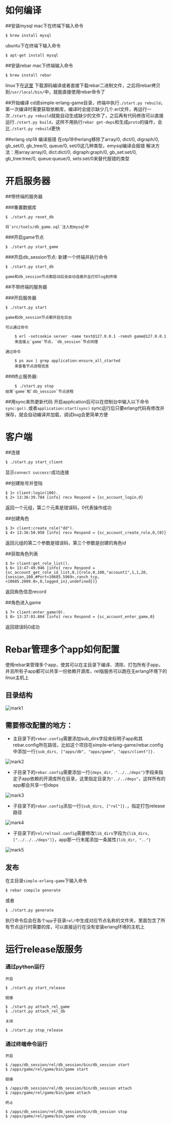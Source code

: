 如何编译
==================
##安装mysql
mac下在终端下输入命令

    $ brew install mysql

ubuntu下在终端下输入命令

    $ apt-get install mysql

##安装rebar
mac下终端输入命令

    $ brew install rebar

linux下在[这里](https://github.com/basho/rebar) 下载源码编译或者直接下载rebar二进制文件，之后将rebar拷贝到`/usr/local/bin/`中，就能直接使用rebar命令了

##开始编译
cd进simple-erlang-game目录，终端中执行`./start.py rebuild`，第一次编译时需要获取依赖库，编译时会提示缺少几个.erl文件，再运行一次`./start.py rebuild`就能自动生成缺少的文件了，之后再有代码修改可以直接运行`./start.py build`，这样不用执行`rebar get-deps`和生成`proto`的操作，会比`./start.py rebuild`更快

##erlang otp18 编译报错
在otp18中erlang移除了array/0, dict/0, digraph/0, gb_set/0, gb_tree/0, queue/0, set/0这几种类型，emysql编译会报错
解决方法：用array:array/0, dict:dict/0, digraph:graph/0, gb_set:set/0, gb_tree:tree/0, queue:queue/0, sets:set/0来替代报错的类型

开启服务器
==================

##带终端的服务器

###重置数据库

    $ ./start.py reset_db

    将`src/tools/db_game.sql`注入到mysql中

###开启game节点

    $ ./start.py start_game

###开启db_session节点:
    新建一个终端并执行命令

    $ ./start.py start_db

    game和db_session节点都启动后会自动连接并且打印log到终端

##不带终端的服务器

###开启服务器

    $ ./start.py start 

    game和db_session节点都开启在后台

    可以通过命令
    
        $ erl -setcookie server -name test@127.0.0.1 -remsh game@127.0.0.1 
        来连接上`game`节点，`db_session`节点同理

    通过命令

        $ ps aux | grep application:ensure_all_started 
        来查看节点进程信息 

###终止服务器:

        $ ./start.py stop 
    结束`game`和`db_session`节点进程
 
##用sync来热更新代码
    开启application后可以在控制台中输入以下命令`sync:go().`或者`application:start(sync)`
    sync运行后只要erlang代码有修改并保存，就会自动编译并加载，调试bug会更简单方便

客户端
==================
##连接

    $ ./start.py start_client

显示`connect success!`成功连接

##创建账号并登陆

    $ 1> client:login(100).
    $ 2> 13:36:39.784 [info] recv Respond = {sc_account_login,0}

返回一个元组，第二个元素是错误码，0代表操作成功

##创建角色

    $ 3> client:create_role("dd").
    $ 4> 13:36:50.950 [info] recv Respond = {sc_account_create_role,0,[0]}

返回元组的第二个参数是错误码，第三个参数是创建的角色id

##获取角色列表

    $ 5> client:get_role_list().
    $ 6> 13:47:49.946 [info] recv Respond = {sc_account_get_role_id_list,0,[{role,0,100,"account1",1,1,20,{session,100,#Port<10685.5969>,ranch_tcp,<10685.2089.0>,0,logged_in},undefined}]}

返回角色信息record

##角色进入game

    $ 7> client:enter_game(0).
    $ 8> 13:37:03.804 [info] recv Respond = {sc_account_enter_game,0}

返回错误码0成功

Rebar管理多个app如何配置
==================
使用rebar来管理多个app，使其可以在主目录下编译、清除、打包所有子app，并且所有子app都可以共享一份依赖开源库，rel版服务可以跑在无erlang环境下的linux主机上

## 目录结构


![mark1](/png/mark1.png)

## 需要修改配置的地方：
* 主目录下的`rebar.config`需要添加sub_dirs字段来标明子app和其rebar.config所在路径，比如这个项目在simple-erlang-game/rebar.config中添加一行`{sub_dirs, ["apps/db", "apps/game", "apps/client"]}.`


![mark2](/png/mark2.png)

* 子目录下的`rebar.config`需要添加一行`{deps_dir, "../../deps"}`字段来指定子app依赖的开源库所在目录，这里指定目录为`"../../deps"`，这样所有的app都会共享一份deps


![mark3](/png/mark3.png)

* 子目录下的`rebar.config`添加一行`{sub_dirs, ["rel"]}.`，指定打包release路径


![mark4](/png/mark4.png)

* 子目录下的`rel/reltool.config`需要修改`lib_dirs`字段为`{lib_dirs, ["../../../deps"]}`，app那一行末尾添加一条属性`{lib_dir, ".."}`


![mark5](/png/mark5.png)

## 发布

在主目录`simple-erlang-game`下输入命令

    $ rebar compile generate

或者

    $ ./start.py generate

执行命令后会在各个`app`子目录`rel/`中生成对应节点名称的文件夹，里面包含了所有节点运行时需要的库，可以直接运行在没有安装erlang环境的主机上


运行release版服务
======================

### 通过python运行

    开启

    $ ./start.py start_release

    链接

    $ ./start.py attach_rel_game
    $ ./start.py attach_rel_db

    关闭

    $ ./start.py stop_release

### 通过终端命令运行

    开启

    $ /apps/db_session/rel/db_session/bin/db_session start
    $ /apps/game/rel/game/bin/game start

    链接

    $ /apps/db_session/rel/db_session/bin/db_session attach
    $ /apps/game/rel/game/bin/game attach

    终止

    $ /apps/db_session/rel/db_session/bin/db_session stop
    $ /apps/game/rel/game/bin/game stop


